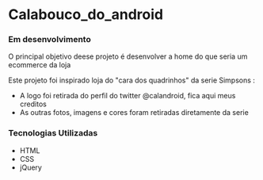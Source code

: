 # Calabouco_do_android

### Em desenvolvimento
O principal objetivo deese projeto é desenvolver a home do que seria um ecommerce da loja

Este projeto foi inspirado loja do "cara dos quadrinhos" da serie Simpsons :
- A logo foi retirada do perfil do twitter @calandroid, fica aqui meus creditos
- As outras fotos, imagens e cores foram retiradas diretamente da serie

### Tecnologias Utilizadas
- HTML
- CSS
- jQuery
